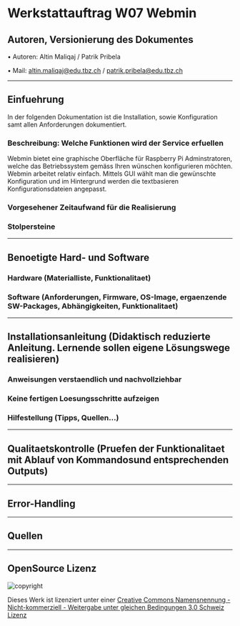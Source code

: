 # Werkstattauftrag W07 Webmin

## Autoren, Versionierung des Dokumentes

   • Autoren: Altin Maliqaj / Patrik Pribela
   
   • Mail: altin.maliqaj@edu.tbz.ch / patrik.pribela@edu.tbz.ch
- - -

## Einfuehrung
In der folgenden Dokumentation ist die Installation, sowie Konfiguration samt allen Anforderungen dokumentiert.
   ### Beschreibung: Welche Funktionen wird der Service erfuellen
   Webmin bietet eine graphische Oberfläche für Raspberry Pi Adminstratoren, welche das Betriebssystem gemäss Ihren    wünschen konfigurieren möchten. Webmin arbeitet relativ einfach. Mittels GUI wählt man die gewünschte                Konfiguration und im Hintergrund werden die textbasieren Konfigurationsdateien angepasst.
   ### Vorgesehener Zeitaufwand für die Realisierung
   ### Stolpersteine
- - -
## Benoetigte Hard- und Software
   ### Hardware (Materialliste, Funktionalitaet)
   ### Software (Anforderungen, Firmware, OS-Image, ergaenzende SW-Packages, Abhängigkeiten, Funktionalitaet)
- - -
## Installationsanleitung (Didaktisch reduzierte Anleitung. Lernende sollen eigene Lösungswege realisieren)
   ### Anweisungen verstaendlich und nachvollziehbar
   ### Keine fertigen Loesungsschritte aufzeigen
   ### Hilfestellung (Tipps, Quellen...)
- - -
## Qualitaetskontrolle (Pruefen der Funktionalitaet mit Ablauf von Kommandosund entsprechenden Outputs)
- - -
## Error-Handling 
- - -
## Quellen

- - -
## OpenSource Lizenz
![copyright](https://camo.githubusercontent.com/bf63a077023c34e5c61916eea81a068b4e44c86d51c08b8db9d2335a0b9af3b6/68747470733a2f2f692e6372656174697665636f6d6d6f6e732e6f72672f6c2f62792d6e632d73612f332e302f63682f38387833312e706e67)

Dieses Werk ist lizenziert unter einer [Creative Commons Namensnennung - Nicht-kommerziell - Weitergabe unter gleichen Bedingungen 3.0 Schweiz Lizenz](http://creativecommons.org/licenses/by-nc-sa/3.0/ch/)
